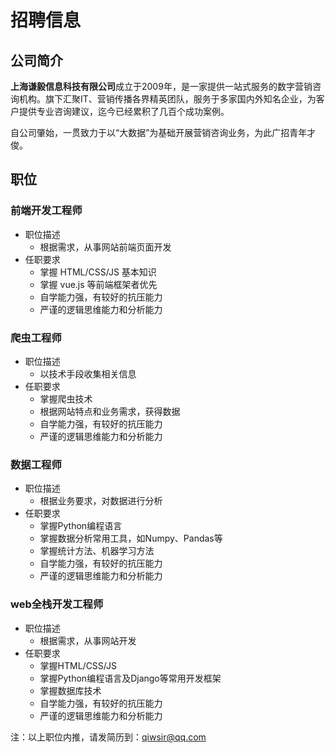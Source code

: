 # 招聘信息

## 公司简介

**上海谦毅信息科技有限公司**成立于2009年，是一家提供一站式服务的数字营销咨询机构。旗下汇聚IT、营销传播各界精英团队，服务于多家国内外知名企业，为客户提供专业咨询建议，迄今已经累积了几百个成功案例。

自公司肇始，一贯致力于以“大数据”为基础开展营销咨询业务，为此广招青年才俊。

## 职位

### 前端开发工程师

- 职位描述
  - 根据需求，从事网站前端页面开发
- 任职要求
  - 掌握 HTML/CSS/JS 基本知识
  - 掌握 vue.js 等前端框架者优先
  - 自学能力强，有较好的抗压能力
  - 严谨的逻辑思维能力和分析能力

### 爬虫工程师

- 职位描述
  - 以技术手段收集相关信息
- 任职要求
  - 掌握爬虫技术
  - 根据网站特点和业务需求，获得数据
  - 自学能力强，有较好的抗压能力
  - 严谨的逻辑思维能力和分析能力

### 数据工程师

- 职位描述
  - 根据业务要求，对数据进行分析
- 任职要求
  - 掌握Python编程语言
  - 掌握数据分析常用工具，如Numpy、Pandas等
  - 掌握统计方法、机器学习方法
  - 自学能力强，有较好的抗压能力
  - 严谨的逻辑思维能力和分析能力

### web全栈开发工程师

- 职位描述
  - 根据需求，从事网站开发
- 任职要求
  - 掌握HTML/CSS/JS
  - 掌握Python编程语言及Django等常用开发框架
  - 掌握数据库技术
  - 自学能力强，有较好的抗压能力
  - 严谨的逻辑思维能力和分析能力

注：以上职位内推，请发简历到：qiwsir@qq.com

